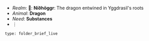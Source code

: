 * _Realm_: **🐲**: **Níðhöggr**: The dragon entwined in Yggdrasil's roots
* _Animal_: **Dragon**
* _Need_: **Substances**
* ⋮ 

```ccard
type: folder_brief_live
```
 
